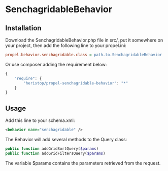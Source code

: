 SenchagridableBehavior
====================

Installation
------------

Download the SenchagridableBehavior.php file in src/, put it somewhere on your project, then add the following line to your propel.ini:

``` ini
propel.behavior.senchagridable.class = path.to.SenchagridableBehavior
```

Or use composer adding the requirement below:

``` js
{
    "require": {
        "heristop/propel-senchagridable-behavior": "*"
    }
}
```

Usage
-----

Add this line to your schema.xml:

``` xml
<behavior name="senchagridable" />
```

The Behavior will add several methods to the Query class:

``` php
public function addGridSortQuery($params)
public function addGridFiltersQuery($params)
```

The variable $params contains the parameters retrieved from the request.
